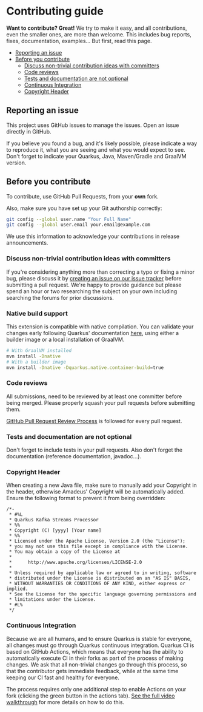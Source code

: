 # Contributing guide

**Want to contribute? Great!**
We try to make it easy, and all contributions, even the smaller ones, are more than welcome. This includes bug reports,
fixes, documentation, examples... But first, read this page.

* [Reporting an issue](#reporting-an-issue)
* [Before you contribute](#before-you-contribute)
  + [Discuss non-trivial contribution ideas with committers](#discuss-non-trivial-contribution-ideas-with-committers)
  + [Code reviews](#code-reviews)
  + [Tests and documentation are not optional](#tests-and-documentation-are-not-optional)
  + [Continuous Integration](#continuous-integration)
  + [Copyright Header](#copyright-header)

## Reporting an issue

This project uses GitHub issues to manage the issues. Open an issue directly in GitHub.

If you believe you found a bug, and it's likely possible, please indicate a way to reproduce it, what you are seeing and
what you would expect to see. Don't forget to indicate your Quarkus, Java, Maven/Gradle and GraalVM version.


## Before you contribute

To contribute, use GitHub Pull Requests, from your **own** fork.

Also, make sure you have set up your Git authorship correctly:

```sh
git config --global user.name "Your Full Name"
git config --global user.email your.email@example.com
```
We use this information to acknowledge your contributions in release announcements.

### Discuss non-trivial contribution ideas with committers

If you're considering anything more than correcting a typo or fixing a minor bug, please discuss it by [creating an issue on our issue tracker](https://github.com/quarkiverse/quarkus-kafka-streams-processor/issues) before submitting a pull request. We're happy to provide guidance but please spend an hour or two researching the subject on your own including searching the forums for prior discussions.

### Native build support

This extension is compatible with native compilation.
You can validate your changes early following Quarkus' documentation [here](https://quarkus.io/guides/building-native-image), using either a builder image or a local installation of GraalVM.

```sh
# With GraalVM installed
mvn install -Dnative
# With a builder image
mvn install -Dnative -Dquarkus.native.container-build=true
```

### Code reviews

All submissions, need to be reviewed by at least one committer before
being merged. Please properly squash your pull requests before submitting them.

[GitHub Pull Request Review Process](https://docs.github.com/en/pull-requests/collaborating-with-pull-requests/reviewing-changes-in-pull-requests/about-pull-request-reviews)
is followed for every pull request.

### Tests and documentation are not optional

Don't forget to include tests in your pull requests. Also don't forget the documentation (reference documentation,
javadoc...).

### Copyright Header

When creating a new Java file, make sure to manually add your Copyright in the header, otherwise Amadeus' Copyright will be automatically added.
Ensure the following format to prevent it from being overridden:

````
/*-
 * #%L
 * Quarkus Kafka Streams Processor
 * %%
 * Copyright (C) [yyyy] [Your name]
 * %%
 * Licensed under the Apache License, Version 2.0 (the "License");
 * you may not use this file except in compliance with the License.
 * You may obtain a copy of the License at
 *
 *      http://www.apache.org/licenses/LICENSE-2.0
 *
 * Unless required by applicable law or agreed to in writing, software
 * distributed under the License is distributed on an "AS IS" BASIS,
 * WITHOUT WARRANTIES OR CONDITIONS OF ANY KIND, either express or implied.
 * See the License for the specific language governing permissions and
 * limitations under the License.
 * #L%
 */
````

### Continuous Integration

Because we are all humans, and to ensure Quarkus is stable for everyone, all changes must go through Quarkus continuous
integration. Quarkus CI is based on GitHub Actions, which means that everyone has the ability to automatically execute
CI in their forks as part of the process of making changes. We ask that all non-trivial changes go through this process,
so that the contributor gets immediate feedback, while at the same time keeping our CI fast and healthy for everyone.

[//]: # (TODO: Double check this part after uploading it to github )
The process requires only one additional step to enable Actions on your fork (clicking the green button in the actions
tab). [See the full video walkthrough](https://youtu.be/egqbx-Q-Cbg) for more details on how to do this.



